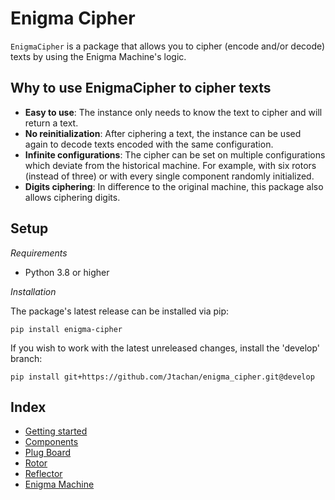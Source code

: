 # Enigma Cipher

`EnigmaCipher` is a package that allows you to cipher (encode and/or decode) texts by using the Enigma Machine's logic.

## Why to use EnigmaCipher to cipher texts

- **Easy to use**: The instance only needs to know the text to cipher and will return a text.
- **No reinitialization**: After ciphering a text, the instance can be used again to decode texts encoded with the same configuration.
- **Infinite configurations**: The cipher can be set on multiple configurations which deviate from the historical machine. For example, with six rotors (instead of three) or with every single component randomly initialized.
- **Digits ciphering**: In difference to the original machine, this package also allows ciphering digits.

## Setup

_Requirements_

- Python 3.8 or higher

_Installation_

The package's latest release can be installed via pip:

```commandline
pip install enigma-cipher
```

If you wish to work with the latest unreleased changes, install the 'develop' branch:

```commandline
pip install git+https://github.com/Jtachan/enigma_cipher.git@develop
```

## Index

- [Getting started](getting_started.md)
- [Components](components.md)
- [Plug Board](plug_board.md)
- [Rotor](rotor.md)
- [Reflector](reflector.md)
- [Enigma Machine](enigma_machine.md)
